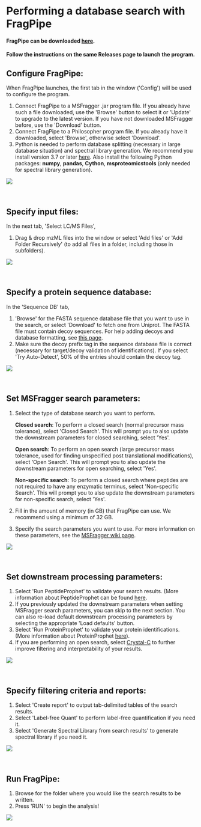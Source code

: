 # Performing a database search with FragPipe

#### FragPipe can be downloaded [here](https://github.com/Nesvilab/FragPipe/releases).
#### Follow the instructions on the same Releases page to launch the program. 

## Configure FragPipe:
When FragPipe launches, the first tab in the window ('Config') will be used to configure the program.
1. Connect FragPipe to a MSFragger .jar program file. If you already have such a file downloaded, use the 'Browse' button to select it or 'Update' to upgrade to the latest version. If you have not downloaded MSFragger before, use the 'Download' button.
2. Connect FragPipe to a Philosopher program file. If you already have it downloaded, select 'Browse', otherwise select 'Download'.
3. Python is needed to perform database splitting (necessary in large database situation) and spectral library generation. We recommend you install version 3.7 or later [here](https://www.python.org/downloads/). Also install the following Python packages: **numpy**, **pandas**, **Cython**, **msproteomicstools** (only needed for spectral library generation).

![](https://raw.githubusercontent.com/Nesvilab/MSFragger/master/images/1.jpg)
 

 <br>

## Specify input files:
In the next tab, 'Select LC/MS Files',
1. Drag & drop mzML files into the window or select 'Add files' or 'Add Folder Recursively' (to add all files in a folder, including those in subfolders).

![](https://raw.githubusercontent.com/Nesvilab/MSFragger/master/images/2.jpg)
 

 <br>

 
## Specify a protein sequence database:
In the 'Sequence DB' tab,
1. 'Browse' for the FASTA sequence database file that you want to use in the search, or select 'Download' to fetch one from Uniprot. The FASTA file must contain decoy sequences. For help adding decoys and database formatting, see [this page](https://github.com/Nesvilab/philosopher/wiki/Database).
2. Make sure the decoy prefix tag in the sequence database file is correct (necessary for target/decoy validation of identifications). If you select 'Try Auto-Detect', 50% of the entries should contain the decoy tag.
  
![](https://raw.githubusercontent.com/Nesvilab/MSFragger/master/images/3.jpg)


 <br>

## Set MSFragger search parameters:
1. Select the type of database search you want to perform.

   **Closed search**: To perform a closed search (normal precursor mass tolerance), select 'Closed Search'. This will prompt you to also update the downstream parameters for closed searching, select 'Yes'.

   **Open search**: To perform an open search (large precursor mass tolerance, used for finding unspecified post translational modifications), select 'Open Search'. This will prompt you to also update the downstream parameters for open searching, select 'Yes'.

   **Non-specific search**: To perform a closed search where peptides are not required to have any enzymatic terminus, select 'Non-specific Search'. This will prompt you to also update the downstream parameters for non-specific search, select 'Yes'.
 2. Fill in the amount of memory (in GB) that FragPipe can use. We recommend using a minimum of 32 GB.
 3. Specify the search parameters you want to use. For more information on these parameters, see the [MSFragger wiki page](https://github.com/Nesvilab/MSFragger/wiki/Setting-the-Parameters).
 
![](https://raw.githubusercontent.com/Nesvilab/MSFragger/master/images/5.jpg)
 
 
 <br>

## Set downstream processing parameters:
1. Select 'Run PeptideProphet' to validate your search results. (More information about PeptideProphet can be found [here](http://peptideprophet.sourceforge.net/).
2. If you previously updated the downstream parameters when setting MSFragger search parameters, you can skip to the next section. You can also re-load default downstream processing parameters by selecting the appropriate 'Load defaults' button.
3. Select 'Run ProteinProphet' to validate your protein identifications. (More information about ProteinProphet [here](http://proteinprophet.sourceforge.net/)).
4. If you are performing an open search, select [Crystal-C](https://www.nesvilab.org/Crystal-C/) to further improve filtering and interpretability of your results.

![](https://raw.githubusercontent.com/Nesvilab/MSFragger/master/images/6.jpg)


 <br>
 
## Specify filtering criteria and reports:
1. Select 'Create report' to output tab-delimited tables of the search results.
2. Select 'Label-free Quant' to perform label-free quantification if you need it.
3. Select 'Generate Spectral Library from search results' to generate spectral library if you need it.

![](https://raw.githubusercontent.com/Nesvilab/MSFragger/master/images/7.jpg)


 <br>
 
## Run FragPipe:
1. Browse for the folder where you would like the search results to be written.
2. Press 'RUN' to begin the analysis!


![](https://raw.githubusercontent.com/Nesvilab/MSFragger/master/images/8.jpg)
 

